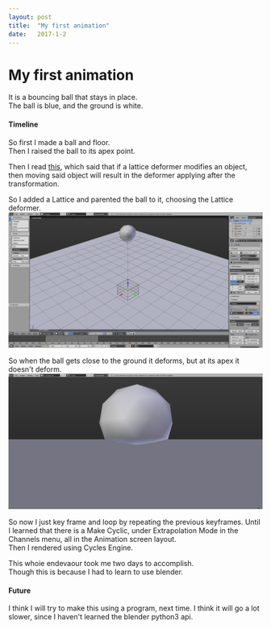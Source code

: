 ```yaml
---
layout: post
title:  "My first animation"
date:   2017-1-2
---
```

# My first animation
It is a bouncing ball that stays in place.<br>
The ball is blue, and the ground is white.

#### Timeline
So first I made a ball and floor.<br>
Then I raised the ball to its apex point.

Then I read [this](https://en.wikibooks.org/wiki/Blender_3D:_Noob_to_Pro/Basic_Animation/Lattice#Why_would_I_animate_the_object_too.3F),
which said that if a lattice deformer modifies an object, then moving said object will result
in the deformer applying after the transformation.

So I added a Lattice and parented the ball to it, choosing the Lattice deformer. <br>
[![Lattice deformer added](/assets/2017-1-2/Initial.png)](/assets/2017-1-2/Initial.png)

So when the ball gets close to the ground it deforms, but at its apex it doesn't deform.<br>
[![Ball Deformation](/assets/2017-1-2/Deform.png)](/assets/2017-1-2/Deform.png)<br>

So now I just key frame and loop by repeating the previous keyframes.
Until I learned that there is a Make Cyclic, under Extrapolation Mode in the Channels menu, all in the Animation screen layout.<br>
Then I rendered using Cycles Engine.

This whoie endevaour took me two days to accomplish. <br>
Though this is because I had to learn to use blender. <br>

#### Future
I think I will try to make this using a program, next time.
I think it will go a lot slower, since I haven't learned the blender python3 api. 